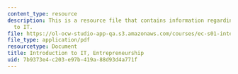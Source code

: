 ```yaml
---
content_type: resource
description: This is a resource file that contains information regarding introduction
  to IT.
file: https://ol-ocw-studio-app-qa.s3.amazonaws.com/courses/ec-s01-internet-technology-in-local-and-global-communities-spring-2005-summer-2005/7b9373e4c203e97b419a88d93d4a771f_MITEC_S01S05_l5_it_entrepr.pdf
file_type: application/pdf
resourcetype: Document
title: Introduction to IT, Entrepreneurship
uid: 7b9373e4-c203-e97b-419a-88d93d4a771f
---
```

